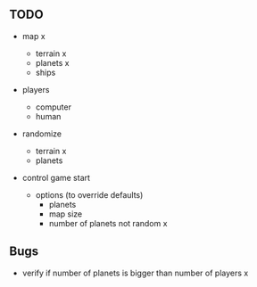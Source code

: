 TODO
----

- map x
  - terrain x
  - planets x
  - ships

- players
  - computer
  - human

- randomize
  - terrain x
  - planets

- control game start
  - options (to override defaults)
    - planets
    - map size
    - number of planets not random x

Bugs
----

- verify if number of planets is bigger than number of players x

